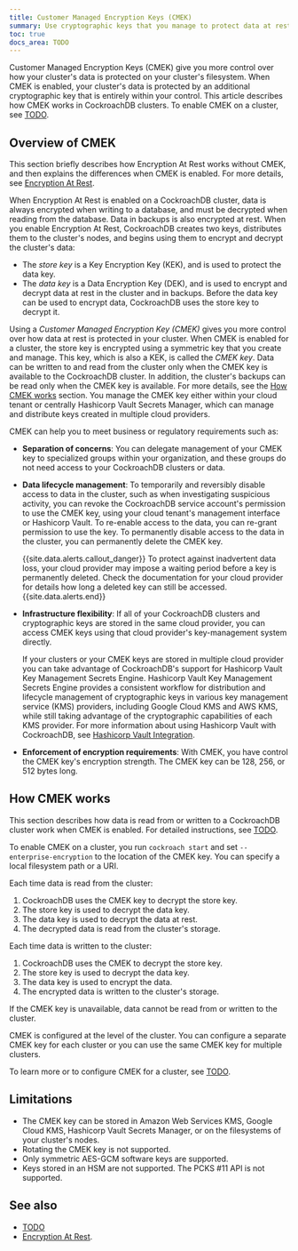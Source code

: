 ```yaml
---
title: Customer Managed Encryption Keys (CMEK)
summary: Use cryptographic keys that you manage to protect data at rest in CockroachDB.
toc: true
docs_area: TODO
---
```


Customer Managed Encryption Keys (CMEK) give you more control over how your cluster's data is protected on your cluster's filesystem. When CMEK is enabled, your cluster's data is protected by an additional cryptographic key that is entirely within your control. This article describes how CMEK works in CockroachDB clusters. To enable CMEK on a cluster, see [TODO](/).

## Overview of CMEK

This section briefly describes how Encryption At Rest works without CMEK, and then explains the differences when CMEK is enabled. For more details, see [Encryption At Rest](encryption.html).

When Encryption At Rest is enabled on a CockroachDB cluster, data is always encrypted when writing to a database, and must be decrypted when reading from the database. Data in backups is also encrypted at rest. When you enable Encryption At Rest, CockroachDB creates two keys, distributes them to the cluster's nodes, and begins using them to encrypt and decrypt the cluster's data:

  - The _store key_ is a Key Encryption Key (KEK), and is used to protect the data key.
  - The _data key_ is a Data Encryption Key (DEK), and is used to encrypt and decrypt data at rest in the cluster and in backups. Before the data key can be used to encrypt data, CockroachDB uses the store key to decrypt it.

  Using a _Customer Managed Encryption Key (CMEK)_ gives you more control over how data at rest is protected in your cluster. When CMEK is enabled for a cluster, the store key is encrypted using a symmetric key that you create and manage. This key, which is also a KEK, is called the _CMEK key_. Data can be written to and read from the cluster only when the CMEK key is available to the CockroachDB cluster. In addition, the cluster's backups can be read only when the CMEK key is available. For more details, see the [How CMEK works](#how-cmek-works) section. You manage the CMEK key either within your cloud tenant or centrally Hashicorp Vault Secrets Manager, which can manage and distribute keys created in multiple cloud providers.

  CMEK can help you to meet business or regulatory requirements such as:

  - **Separation of concerns**: You can delegate management of your CMEK key to specialized groups within your organization, and these groups do not need access to your CockroachDB clusters or data.

  - **Data lifecycle management**: To temporarily and reversibly disable access to data in the cluster, such as when investigating suspicious activity, you can revoke the CockroachDB service account's permission to use the CMEK key, using your cloud tenant's management interface or Hashicorp Vault. To re-enable access to the data, you can re-grant permission to use the key. To permanently disable access to the data in the cluster, you can permanently delete the CMEK key.

    {{site.data.alerts.callout_danger}}
    To protect against inadvertent data loss, your cloud provider may impose a waiting period before a key is permanently deleted. Check the documentation for your cloud provider for details how long a deleted key can still be accessed.
    {{site.data.alerts.end}}

  - **Infrastructure flexibility**: If all of your CockroachDB clusters and cryptographic keys are stored in the same cloud provider, you can access CMEK keys using that cloud provider's key-management system directly.

    If your clusters or your CMEK keys are stored in multiple cloud provider you can take advantage of CockroachDB's support for Hashicorp Vault Key Management Secrets Engine. Hashicorp Vault Key Management Secrets Engine provides a consistent workflow for distribution and lifecycle management of cryptographic keys in various key management service (KMS) providers, including Google Cloud KMS and AWS KMS, while still taking advantage of the cryptographic capabilities of each KMS provider. For more information about using Hashicorp Vault with CockroachDB, see [Hashicorp Vault Integration](/).

  - **Enforcement of encryption requirements**: With CMEK, you have control the CMEK key's encryption strength. The CMEK key can be 128, 256, or 512 bytes long.

## How CMEK works

  This section describes how data is read from or written to a CockroachDB cluster work when CMEK is enabled. For detailed instructions, see [TODO](/).

  To enable CMEK on a cluster, you run `cockroach start` and set `--enterprise-encryption` to the location of the CMEK key. You can specify a local filesystem path or a URI.

  Each time data is read from the cluster:

  1. CockroachDB uses the CMEK key to decrypt the store key.
  1. The store key is used to decrypt the data key.
  1. The data key is used to decrypt the data at rest.
  1. The decrypted data is read from the cluster's storage.

  Each time data is written to the cluster:

  1. CockroachDB uses the CMEK to decrypt the store key.
  1. The store key is used to decrypt the data key.
  1. The data key is used to encrypt the data.
  1. The encrypted data is written to the cluster's storage.

  If the CMEK key is unavailable, data cannot be read from or written to the cluster.

  CMEK is configured at the level of the cluster. You can configure a separate CMEK key for each cluster or you can use the same CMEK key for multiple clusters.

  To learn more or to configure CMEK for a cluster, see [TODO](/).

## Limitations

- The CMEK key can be stored in Amazon Web Services KMS, Google Cloud KMS, Hashicorp Vault Secrets Manager, or on the filesystems of your cluster's nodes.
- Rotating the CMEK key is not supported.
- Only symmetric AES-GCM software keys are supported.
- Keys stored in an HSM are not supported. The PCKS #11 API is not supported.

## See also

- [TODO](/)
- [Encryption At Rest](encryption.html).
